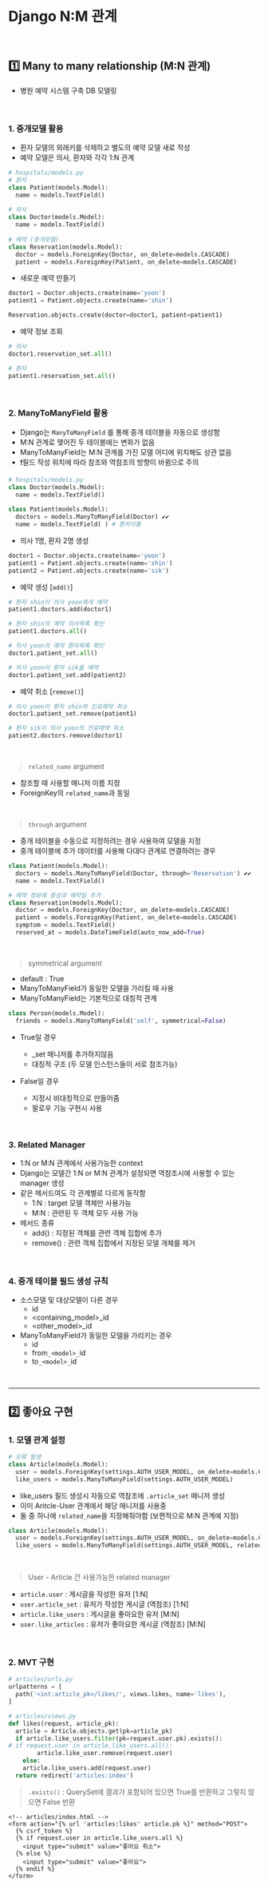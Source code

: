 # Django N:M 관계

​    

## 1️⃣ Many to many relationship (M:N 관계)

- 병원 예약 시스템 구축 DB 모델링

​    

### 1. 중개모델 활용

- 환자 모델의 외래키를 삭제하고 별도의 예약 모델 새로 작성
- 예약 모델은 의사, 환자와 각각 1:N 관계

```python
# hospitals/models.py
# 환자
class Patient(models.Model):
  name = models.TextField()
  
# 의사
class Doctor(models.Model):
  name = models.TextField()
  
# 예약 (중개모델)
class Reservation(models.Model):
  doctor = models.ForeignKey(Doctor, on_delete=models.CASCADE)
  patient = models.ForeignKey(Patient, on_delete=models.CASCADE)
```

- 새로운 예약 만들기

```python
doctor1 = Doctor.objects.create(name='yoon')
patient1 = Patient.objects.create(name='shin')

Reservation.objects.create(doctor=doctor1, patient=patient1)
```

- 예약 정보 조회

```python
# 의사
doctor1.reservation_set.all()

# 환자
patient1.reservation_set.all()
```

​    

### 2. ManyToManyField 활용

- Django는 `ManyToManyField` 를 통해 중개 테이블을 자동으로 생성함
- M:N 관계로 맺어진 두 테이블에는 변화가 없음
-  ManyToManyField는 M:N 관계를 가진 모델 어디에 위치해도 상관 없음
- ❗필드 작성 위치에 따라 참조와 역참조의 방향이 바뀜으로 주의

```python
# hospitals/models.py
class Doctor(models.Model):
  name = models.TextField()
  
class Patient(models.Model):
  doctors = models.ManyToManyField(Doctor) ✔️✔️
  name = models.TextField( ) # 환자이름
```

- 의사 1명, 환자 2명 생성

```python
doctor1 = Doctor.objects.create(name='yoon')
patient1 = Patient.objects.create(name='shin')
patient2 = Patient.objects.create(name='sik')
```

- 예약 생성 [`add()`]

```python
# 환자 shin이 의사 yoon에게 예약
patient1.doctors.add(doctor1)

# 환자 shin의 예약 의사목록 확인
patient1.doctors.all()

# 의사 yoon의 예약 환자목록 확인
doctor1.patient_set.all()

# 의사 yoon이 환자 sik을 예약
doctor1.patient_set.add(patient2)
```

- 예약 취소 [`remove()`]

```python
# 의사 yoon이 환자 shin의 진료예약 취소
doctor1.patient_set.remove(patient1)

# 환자 sik이 의사 yoon의 진료예약 취소
patient2.doctors.remove(doctor1)
```

​    

> `related_name` argument

- 참조할 때 사용할 매니저 이름 지정
- ForeignKey의 `related_name`과 동일

​    

> `through` argument

- 중개 테이블을 수동으로 지정하려는 경우 사용하여 모델을 지정
- 중개 테이블에 추가 데이터를 사용해 다대다 관계로 연결하려는 경우

```python
class Patient(models.Model):
  doctors = models.ManyToManyField(Doctor, through='Reservation') ✔️✔️
  name = models.TextField()

# 예약 정보에 증상과 예약일 추가
class Reservation(models.Model):
  doctor = models.ForeignKey(Doctor, on_delete=models.CASCADE)
  patient = models.ForeignKey(Patient, on_delete=models.CASCADE)
  symptom = models.TextField()
  reserved_at = models.DateTimeField(auto_now_add=True)
```

​    

> symmetrical argument

- default : True
- ManyToManyField가 동일한 모델을 가리킬 때 사용
- ManyToManyField는 기본적으로 대칭적 관계

```python
class Person(models.Model):
  friends = models.ManyToManyField('self', symmetrical=False)
```

- True일 경우
  - _set 매니저를 추가하지않음
  - 대칭적 구조 (두 모델 인스턴스들이 서로 참조가능)

- False일 경우 
  - 지정시 비대칭적으로 만들어줌
  - 팔로우 기능 구현시 사용

​    

### 3. Related Manager

- 1:N or M:N 관계에서 사용가능한 context
- Django는 모델간 1:N or M:N 관계가 설정되면 역참조시에 사용할 수 있는 manager 생성
- 같은 메서드여도 각 관계별로 다르게 동작함
  - 1:N : target 모델 객체만 사용가능
  - M:N : 관련된 두 객체 모두 사용 가능
- 메서드 종류
  - add() : 지정된 객체를 관련 객체 집합에 추가
  - remove() : 관련 객체 집합에서 지정된 모델 개체를 제거

​    

### 4. 중개 테이블 필드 생성 규칙

- 소스모델 및 대상모델이 다른 경우
  - id
  - <containing_model>_id
  - <other_model>_id
- ManyToManyField가 동일한 모델을 가리키는 경우
  - id
  - from`_<model>_`id
  - to`_<model>_`id

​    

---

## 2️⃣ 좋아요 구현

### 1. 모델 관계 설정

```py
# 오류 발생
class Article(models.Model):
  user = models.ForeignKey(settings.AUTH_USER_MODEL, on_delete=models.CASCADE)
  like_users = models.ManyToManyField(settings.AUTH_USER_MODEL)
```

- like_users 필드 생성시 자동으로 역참조에 `.article_set` 매니저 생성
- 이미 Aritcle-User 관계에서 해당 매니저를 사용중
- 둘 중 하나에 `related_name`을 지정해줘야함 (보편적으로 M:N 관계에 지정)

```python
class Article(models.Model):
  user = models.ForeignKey(settings.AUTH_USER_MODEL, on_delete=models.CASCADE)
  like_users = models.ManyToManyField(settings.AUTH_USER_MODEL, related_name='like_articles')
```

​    

> User - Article 간 사용가능한 related manager

- `article.user` : 게시글을 작성한 유저 [1:N]
- `user.article_set` : 유저가 작성한 게시글 (역참조) [1:N]
- `article.like_users` : 게시글을 좋아요한 유저 [M:N]
- `user.like_articles` : 유저가 좋아요한 게시글 (역참조) [M:N]

​     

### 2. MVT 구현

```python
# articles/urls.py
urlpatterns = [
  path('<int:article_pk>/likes/', views.likes, name='likes'),
]
```

```python
# articles/views.py
def likes(request, article_pk):
  article = Article.objects.get(pk=article_pk)
  if article.like_users.filter(pk=request.user.pk).exists():
# if request.user in article.like_users.all():
		article.like_user.remove(request.user)
	else:
    article.like_users.add(request.user)
  return redirect('articles:index')
```

> `.exists()` : QuerySet에 결과가 포함되어 있으면 True를 반환하고 그렇지 않으면 False 반환

```django
<!-- articles/index.html -->
<form action="{% url 'articles:likes' article.pk %}" method="POST">
  {% csrf_token %}
  {% if request.user in article.like_users.all %}
  	<input type="submit" value="좋아요 취소">
  {% else %}
  	<input type="submit" value="좋아요">
  {% endif %}
</form>
```

